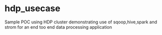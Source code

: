 # hdp_usecase
Sample POC using HDP cluster demonstrating use of sqoop,hive,spark and strom for an end too end data processing application
